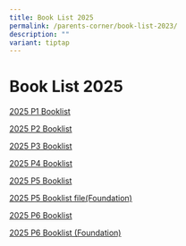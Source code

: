 ```yaml
---
title: Book List 2025
permalink: /parents-corner/book-list-2023/
description: ""
variant: tiptap
---
```

<p></p>
<h1>Book List 2025</h1>
<p><a href="/files/Parents Corner/Book List 2025/Booklist_P1_2025.pdf" rel="noopener nofollow" target="_blank">2025 P1 Booklist</a>
</p>
<p><a href="/files/Parents Corner/Book List 2025/P2_BOOKLIST_2025.pdf" rel="noopener nofollow" target="_blank">2025 P2 Booklist</a>
</p>
<p><a href="/files/Parents Corner/Book List 2025/P3_BOOKLIST_2025.pdf" rel="noopener nofollow" target="_blank">2025 P3 Booklist</a>
</p>
<p><a href="/files/Parents Corner/Book List 2025/P4_BOOKLIST_2025.pdf" rel="noopener nofollow" target="_blank">2025 P4 Booklist</a>
</p>
<p><a href="/files/Parents Corner/Book List 2025/P5_BOOKLIST_2025.pdf" rel="noopener nofollow" target="_blank">2025 P5 Booklist</a>
</p>
<p><a href="/files/Parents Corner/Book List 2025/P5F_BOOKLIST_2025.pdf" rel="noopener nofollow" target="_blank">2025 P5 Booklist file(Foundation)</a>
</p>
<p><a href="/files/Parents Corner/Book List 2025/P6_BOOKLIST_2025.pdf" rel="noopener nofollow" target="_blank">2025 P6 Booklist</a>
</p>
<p><a href="/files/Parents Corner/Book List 2025/P6F_BOOKLIST_2025.pdf" rel="noopener nofollow" target="_blank">2025 P6 Booklist (Foundation)</a>
</p>